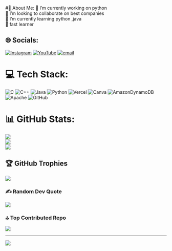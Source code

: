 #💫 About Me:
🔭 I’m currently working on python<br>👯 I’m looking to collaborate on best companies<br>🌱 I’m currently learning python ,java<br>💬 fast learner <br>


## 🌐 Socials:
[![Instagram](https://img.shields.io/badge/Instagram-%23E4405F.svg?logo=Instagram&logoColor=white)](https://instagram.com/luckyy.y__) [![YouTube](https://img.shields.io/badge/YouTube-%23FF0000.svg?logo=YouTube&logoColor=white)](https://youtube.com/@rakeshh1865) [![email](https://img.shields.io/badge/Email-D14836?logo=gmail&logoColor=white)](mailto:inapanurirakesh836@gmail.com) 

# 💻 Tech Stack:
![C](https://img.shields.io/badge/c-%2300599C.svg?style=for-the-badge&logo=c&logoColor=white) ![C++](https://img.shields.io/badge/c++-%2300599C.svg?style=for-the-badge&logo=c%2B%2B&logoColor=white) ![Java](https://img.shields.io/badge/java-%23ED8B00.svg?style=for-the-badge&logo=openjdk&logoColor=white) ![Python](https://img.shields.io/badge/python-3670A0?style=for-the-badge&logo=python&logoColor=ffdd54) ![Vercel](https://img.shields.io/badge/vercel-%23000000.svg?style=for-the-badge&logo=vercel&logoColor=white) ![Canva](https://img.shields.io/badge/Canva-%2300C4CC.svg?style=for-the-badge&logo=Canva&logoColor=white) ![AmazonDynamoDB](https://img.shields.io/badge/Amazon%20DynamoDB-4053D6?style=for-the-badge&logo=Amazon%20DynamoDB&logoColor=white) ![Apache](https://img.shields.io/badge/apache-%23D42029.svg?style=for-the-badge&logo=apache&logoColor=white) ![GitHub](https://img.shields.io/badge/github-%23121011.svg?style=for-the-badge&logo=github&logoColor=white)
# 📊 GitHub Stats:
![](https://github-readme-stats.vercel.app/api?username=inapanurirakesh&theme=neon&hide_border=false&include_all_commits=true&count_private=true)<br/>
![](https://nirzak-streak-stats.vercel.app/?user=inapanurirakesh&theme=neon&hide_border=false)<br/>
![](https://github-readme-stats.vercel.app/api/top-langs/?username=inapanurirakesh&theme=neon&hide_border=false&include_all_commits=true&count_private=true&layout=compact)

## 🏆 GitHub Trophies
![](https://github-profile-trophy.vercel.app/?username=inapanurirakesh&theme=radical&no-frame=false&no-bg=true&margin-w=4)

### ✍️ Random Dev Quote
![](https://quotes-github-readme.vercel.app/api?type=horizontal&theme=radical)

### 🔝 Top Contributed Repo
![](https://github-contributor-stats.vercel.app/api?username=inapanurirakesh&limit=5&theme=dark&combine_all_yearly_contributions=true)

---
[![](https://visitcount.itsvg.in/api?id=inapanurirakesh&icon=0&color=0)](https://visitcount.itsvg.in)

<!-- Proudly created with GPRM ( https://gprm.itsvg.in ) -->
